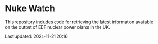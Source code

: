 # Nuke Watch

This repository includes code for retrieving the latest information available on the output of EDF nuclear power plants in the UK.

Last updated: 2024-11-21 20:16